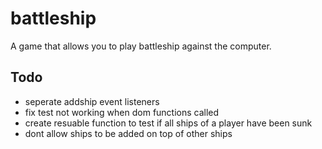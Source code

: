 # battleship

A game that allows you to play battleship against the computer.

## Todo

- seperate addship event listeners
- fix test not working when dom functions called
- create resuable function to test if all ships of a player have been sunk
- dont allow ships to be added on top of other ships
